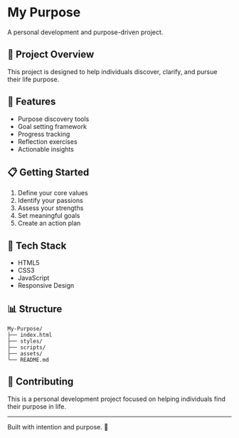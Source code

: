 # My Purpose

A personal development and purpose-driven project.

## 🎯 Project Overview

This project is designed to help individuals discover, clarify, and pursue their life purpose.

## 🚀 Features

- Purpose discovery tools
- Goal setting framework
- Progress tracking
- Reflection exercises
- Actionable insights

## 📋 Getting Started

1. Define your core values
2. Identify your passions
3. Assess your strengths
4. Set meaningful goals
5. Create an action plan

## 🎨 Tech Stack

- HTML5
- CSS3
- JavaScript
- Responsive Design

## 📊 Structure

```
My-Purpose/
├── index.html
├── styles/
├── scripts/
├── assets/
└── README.md
```

## 🤝 Contributing

This is a personal development project focused on helping individuals find their purpose in life.

---

Built with intention and purpose. 🌟